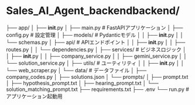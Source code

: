 # Sales_AI_Agent_backendbackend/
├── app/
│   ├── __init__.py
│   ├── main.py              # FastAPIアプリケーション
│   ├── config.py            # 設定管理
│   ├── models/              # Pydanticモデル
│   │   ├── __init__.py
│   │   └── schemas.py
│   ├── api/                 # APIエンドポイント
│   │   ├── __init__.py
│   │   ├── routes.py
│   │   └── dependencies.py
│   ├── services/            # ビジネスロジック
│   │   ├── __init__.py
│   │   ├── company_service.py
│   │   ├── gemini_service.py
│   │   └── solution_service.py
│   ├── utils/               # ユーティリティ
│   │   ├── __init__.py
│   │   └── web_scraper.py
│   └── data/               # データファイル
│       ├── company_codes.py
│       ├── solutions.json
│       └── prompts/
│           ├── prompt.txt
│           ├── hypothesis_prompt.txt
│           ├── hearing_prompt.txt
│           └── solution_matching_prompt.txt
├── requirements.txt
├── .env
└── run.py                  # アプリケーション起動用


